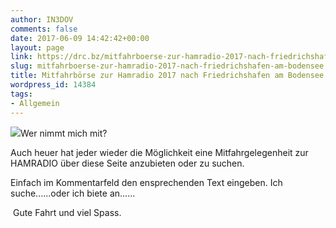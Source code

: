 ```yaml
---
author: IN3DOV
comments: false
date: 2017-06-09 14:42:42+00:00
layout: page
link: https://drc.bz/mitfahrboerse-zur-hamradio-2017-nach-friedrichshafen-am-bodensee/
slug: mitfahrboerse-zur-hamradio-2017-nach-friedrichshafen-am-bodensee
title: Mitfahrbörse zur Hamradio 2017 nach Friedrichshafen am Bodensee.
wordpress_id: 14384
tags:
- Allgemein
---
```


![](https://drc.bz/wp-content/uploads/2012/06/autostop.jpg)Wer nimmt mich mit?

Auch heuer hat jeder wieder die Möglichkeit eine Mitfahrgelegenheit zur HAMRADIO über diese Seite anzubieten oder zu suchen.

Einfach im Kommentarfeld den ensprechenden Text eingeben. Ich suche......oder ich biete an......


 Gute Fahrt und viel Spass.
